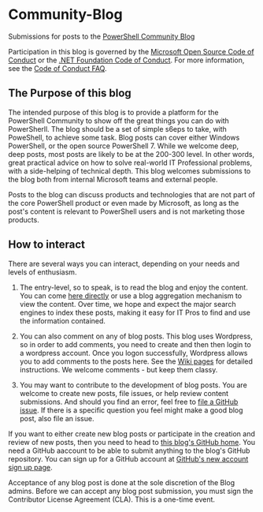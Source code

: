 # Community-Blog
Submissions for posts to the [PowerShell Community Blog](https://devblogs.microsoft.com/powershell-community)

Participation in this blog is governed by the
[Microsoft Open Source Code of Conduct](https://opensource.microsoft.com/codeofconduct/) or the
[.NET Foundation Code of Conduct](https://dotnetfoundation.org/code-of-conduct). For more
information, see the [Code of Conduct FAQ](https://opensource.microsoft.com/codeofconduct/faq/).

## The Purpose of this blog

The intended purpose of this blog is to provide a platform for the PowerShell Community to show off the great things you can do with PowerSherll.
The blog should be a set of simple s6eps to take, with PoweShell, to achieve some task. 
Blog posts can cover either Windows PowerShell, or the open source PowerShell 7.
While we welcome deep, deep posts, most posts are likely to be at the 200-300 level.
In other words, great practical advice on how to solve real-world IT Professional problems, with a side-helping of technical depth. 
This blog welcomes submissions to the blog both from internal Microsoft teams and external people.    

Posts to the blog can discuss products and technologies that are not part of the core PowerShell product or even made by Microsoft, as long
as the post's content is relevant to PowerShell users and is not marketing those products.

## How to interact

There are several ways you can interact, depending on your needs and levels of enthusiasm.

1. The entry-level, so to speak, is to read the blog and enjoy the content.
You can come [here directly](https://devblogs.microsoft.com/powershell-community) or use a blog aggregation  mechanism to view the content.
Over time, we hope and expect the major search engines to index these posts, making it easy for IT Pros to find and use the information contained. 

2. You can also comment on any of blog posts. 
This blog uses Wordpress, so in order to add comments, you need to create and then then login to a wordpress account. 
Once you logon successfully, Wordpress allows you to add comments to the posts here. 
See the [Wiki pages](https://github.com/PowerShell/Community-Blog/wiki) for detailed instructions.
We welcome comments  - but keep them classy.

3. You may want to contribute to the development of blog posts.
You are welcome to create new posts, file issues, or help review content submissions.
And should you find an error, feel free to [file a GitHub issue](https://github.com/PowerShell/Community-Blog/issues).
If there is a specific question you feel might make a good blog post, also file an issue.

If you want to either create new blog posts or participate in the creation and review of new posts, then you need to head to [this blog's GitHub home](https://github.com/PowerShell/Community-Blog).
You need a GitHub aaccount to be able to submit anything to the blog's GitHub repository.
You can sign up for a GitHub account at [GitHub's new account sign up page](https://github.com/join?source=login).

Acceptance of any blog post is done at the sole discretion of the Blog admins. 
Before we can accept any blog post submission, you must sign the Contributor License Agreement (CLA).
This is a one-time event. 
